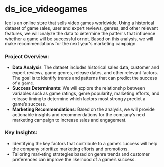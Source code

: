 # ds_ice_videogames
Ice is an online store that sells video games worldwide. Using a historical dataset of game sales, user and expert reviews, genres, and other relevant features, we will analyze the data to determine the patterns that influence whether a game will be successful or not. Based on this analysis, we will make recommendations for the next year's marketing campaign.

### Project Overview:

- **Data Analysis**: The dataset includes historical sales data, customer and expert reviews, game genres, release dates, and other relevant factors. The goal is to identify trends and patterns that can predict the success of a game.
- **Success Determinants**: We will explore the relationship between variables such as game ratings, genre popularity, marketing efforts, and release timing to determine which factors most strongly predict a game’s success.
- **Marketing Recommendations**: Based on the analysis, we will provide actionable insights and recommendations for the company’s next marketing campaign to increase sales and engagement.

### Key Insights:

- Identifying the key factors that contribute to a game’s success will help the company prioritize marketing efforts and promotions.
- Tailoring marketing strategies based on genre trends and customer preferences can improve the likelihood of a game’s success.

